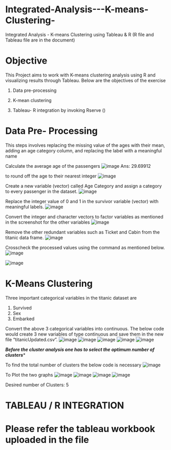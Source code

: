 # Integrated-Analysis---K-means-Clustering-
Integrated Analysis - K-means Clustering using Tableau &amp; R
(R file and Tableau file are in the document)

# Objective
This Project aims to work with K-means clustering analysis using R and visualizing results through Tableau.
Below are the objectives of the exercise
   
1) Data pre-processing
 
2) K-mean clustering
  
4) Tableau- R integration by invoking Rserve ()


# Data Pre- Processing
This steps involves replacing the missing value of the ages with their mean, adding an age category column, and replacing the label with a meaningful name

Calculate the average age of the passengers 
![image](https://github.com/Jeswin21/Integrated-Analysis---K-means-Clustering-/assets/85884215/25415707-e139-4ccd-a27c-506e04ce78b6)
Ans: 29.69912

to round off the age to their nearest integer
![image](https://github.com/Jeswin21/Integrated-Analysis---K-means-Clustering-/assets/85884215/621d2a3d-487e-44b2-afac-68ed5bfde9f1)

Create a new variable (vector) called Age Category and assign a category to every passenger in the dataset.
![image](https://github.com/Jeswin21/Integrated-Analysis---K-means-Clustering-/assets/85884215/179d13c5-a44e-4aaf-91a4-5e612ca910cd)

Replace the integer value of 0 and 1 in the survivor variable (vector) with meaningful labels.
![image](https://github.com/Jeswin21/Integrated-Analysis---K-means-Clustering-/assets/85884215/16a8f6b2-2ff2-42a8-9492-8fab82fbace7)

Convert the integer and character vectors to factor variables as mentioned in the screenshot for the other variables
![image](https://github.com/Jeswin21/Integrated-Analysis---K-means-Clustering-/assets/85884215/76ef4d4f-7a9e-4fa0-8697-7d93db6e582e)

Remove the other redundant variables such as Ticket and Cabin from the titanic data frame.
![image](https://github.com/Jeswin21/Integrated-Analysis---K-means-Clustering-/assets/85884215/ffc37987-e701-4c96-b292-567c8a5b1986)

Crosscheck the processed values using the command as mentioned below.
![image](https://github.com/Jeswin21/Integrated-Analysis---K-means-Clustering-/assets/85884215/807b0029-f92c-433f-9289-a2c1c42906d4)

![image](https://github.com/Jeswin21/Integrated-Analysis---K-means-Clustering-/assets/85884215/4c32a3f4-d769-4b8f-b72e-cc25493775e3)

# K-Means Clustering
Three important categorical variables in the titanic dataset are

1.	Survived 
2.	Sex
3.	Embarked

Convert the above 3 categorical variables into continuous. The below code would create 3 new variables of type continuous and save them in the new file “titanicUpdated.csv”.
![image](https://github.com/Jeswin21/Integrated-Analysis---K-means-Clustering-/assets/85884215/abd2af5d-e088-4d94-a872-bff029409db8)
![image](https://github.com/Jeswin21/Integrated-Analysis---K-means-Clustering-/assets/85884215/0403824d-1b45-48a8-bef1-c41fcd74a5fb)
![image](https://github.com/Jeswin21/Integrated-Analysis---K-means-Clustering-/assets/85884215/08adb953-26b7-44bf-b14f-56ec7ab666f9)
![image](https://github.com/Jeswin21/Integrated-Analysis---K-means-Clustering-/assets/85884215/afb9c7ee-9ad4-45e2-82d0-05f9d3012f15)
![image](https://github.com/Jeswin21/Integrated-Analysis---K-means-Clustering-/assets/85884215/8ff3cdd1-abfd-4d79-8d60-966731e87537)

*****Before the cluster analysis one has to select the optimum number of clusters******

To find the total number of clusters the below code is necessary
![image](https://github.com/Jeswin21/Integrated-Analysis---K-means-Clustering-/assets/85884215/8f553c49-eb56-40e1-a01d-a4aaf712c9e7)

To Plot the two graphs 
![image](https://github.com/Jeswin21/Integrated-Analysis---K-means-Clustering-/assets/85884215/bce434fb-2eb6-4951-bc66-aeb4d27eff52)
![image](https://github.com/Jeswin21/Integrated-Analysis---K-means-Clustering-/assets/85884215/e4046465-874f-4268-b45e-b841782aada7)
![image](https://github.com/Jeswin21/Integrated-Analysis---K-means-Clustering-/assets/85884215/9a90bcd0-d36c-4e09-8a31-58b129deed32)
![image](https://github.com/Jeswin21/Integrated-Analysis---K-means-Clustering-/assets/85884215/f4153b5a-b4a2-4991-8a15-af68b6266f62)


Desired number of Clusters: 5

# TABLEAU / R INTEGRATION
# Please refer the tableau workbook uploaded in the file










